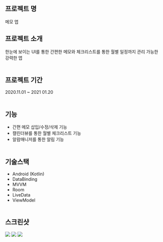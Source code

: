 ## 프로젝트 명
메모 앱

## 프로젝트 소개
한눈에 보이는 UI를 통한 간편한 메모와  체크리스트를 통한 월별 일정까지 관리 가능한 강력한 앱
<br><br>

## 프로젝트 기간
2020.11.01 ~ 2021 01.20<br><br>

## 기능
* 간편 메모 삽입/수정/삭제 기능
* 캘린더뷰를 통한 월별 체크리스트 기능
* 알람매니저를 통한 알림 기능
<br><br>



## 기술스택
* Android (Kotlin)
* DataBinding
* MVVM
* Room
* LiveData
* ViewModel 
<br><br>

## 스크린샷
<div>
  <img src="https://user-images.githubusercontent.com/48284360/111037847-4d679a80-8469-11eb-923d-376722891de7.png">
  <img src="https://user-images.githubusercontent.com/48284360/111037849-4f315e00-8469-11eb-9dbd-34d087b5f868.png">
  <img src="https://user-images.githubusercontent.com/48284360/111037850-4fc9f480-8469-11eb-88a7-311682a6590c.png">
  </div>
